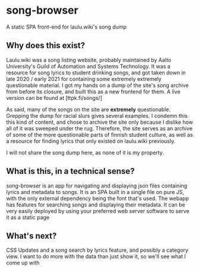 # song-browser
A static SPA front-end for laulu.wiki's song dump

## Why does this exist?
Laulu.wiki was a song listing website, probably maintained by Aalto University's Guild of Automation and Systems Technology. It was a resource for song lyrics to student drinking songs, and got taken down in late 2020 / early 2021 for containing some extremely extremely questionable material. I got my hands on a dump of the site's song archive from before its closure, and built this as a new frontend for them. A live version can be found at [ttpk.fi/songs/]

As said, many of the songs on the site are **extremely** questionable. Grepping the dump for racial slurs gives several examples. I condemn this this kind of content, and chose to archive the site only because I dislike how all of it was sweeped under the rug. Therefore, the site serves as an archive of some of the more questionable parts of finnish student culture, as well as a resource for finding lyrics that only existed on laulu.wiki previously.

I will not share the song dump here, as none of it is my property. 

## What is this, in a technical sense?
song-browser is an app for navigating and displaying json files containing lyrics and metadata to songs. It is an SPA built in a single file on pure JS, with the only external dependency being the font that's used. The webapp has features for searching songs and displaying their metadata. It can be very easily deployed by using your preferred web server software to serve it as a static page

## What's next?
CSS Updates and a song search by lyrics feature, and possibly a category view. I want to do more with the data than just show it, so we'll see what I come up with

